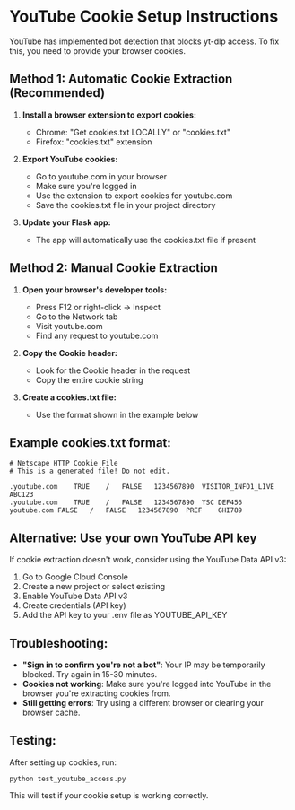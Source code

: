 
# YouTube Cookie Setup Instructions

YouTube has implemented bot detection that blocks yt-dlp access. To fix this, you need to provide your browser cookies.

## Method 1: Automatic Cookie Extraction (Recommended)

1. **Install a browser extension to export cookies:**
   - Chrome: "Get cookies.txt LOCALLY" or "cookies.txt"
   - Firefox: "cookies.txt" extension

2. **Export YouTube cookies:**
   - Go to youtube.com in your browser
   - Make sure you're logged in
   - Use the extension to export cookies for youtube.com
   - Save the cookies.txt file in your project directory

3. **Update your Flask app:**
   - The app will automatically use the cookies.txt file if present

## Method 2: Manual Cookie Extraction

1. **Open your browser's developer tools:**
   - Press F12 or right-click → Inspect
   - Go to the Network tab
   - Visit youtube.com
   - Find any request to youtube.com

2. **Copy the Cookie header:**
   - Look for the Cookie header in the request
   - Copy the entire cookie string

3. **Create a cookies.txt file:**
   - Use the format shown in the example below

## Example cookies.txt format:
```
# Netscape HTTP Cookie File
# This is a generated file! Do not edit.

.youtube.com	TRUE	/	FALSE	1234567890	VISITOR_INFO1_LIVE	ABC123
.youtube.com	TRUE	/	FALSE	1234567890	YSC	DEF456
youtube.com	FALSE	/	FALSE	1234567890	PREF	GHI789
```

## Alternative: Use your own YouTube API key

If cookie extraction doesn't work, consider using the YouTube Data API v3:
1. Go to Google Cloud Console
2. Create a new project or select existing
3. Enable YouTube Data API v3
4. Create credentials (API key)
5. Add the API key to your .env file as YOUTUBE_API_KEY

## Troubleshooting:

- **"Sign in to confirm you're not a bot"**: Your IP may be temporarily blocked. Try again in 15-30 minutes.
- **Cookies not working**: Make sure you're logged into YouTube in the browser you're extracting cookies from.
- **Still getting errors**: Try using a different browser or clearing your browser cache.

## Testing:

After setting up cookies, run:
```
python test_youtube_access.py
```

This will test if your cookie setup is working correctly.
